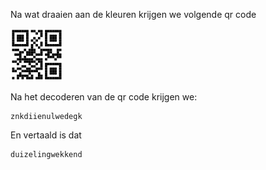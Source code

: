 Na wat draaien aan de kleuren krijgen we volgende qr code



![](qr.png)



Na het decoderen van de qr code krijgen we:

```
znkdiienulwedegk
```

En vertaald is dat 

```
duizelingwekkend
```

